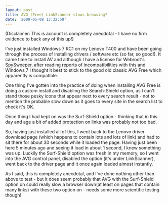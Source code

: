 ```yaml
---
layout: post
title: AVG (Free) LinkScanner slows browsing?
date: '2009-05-08 13:32:59'
---
```


(Disclaimer: This is account is completely anecdotal - I have no firm evidence to back any of this up!)

I've just installed Windows 7 RC1 on my Lenovo T400 and have been going through the process of installing drivers / software etc (so far, so good!). It came time to install AV and although I have a license for Webroot's SpySweeper, after reading reports of incompatibilities with this and Windows 7 I thought it best to stick to the good old classic AVG Free which apparently is compatible.

One thing I've gotten into the practice of doing when installing AVG Free is doing a custom install and disabling the Search-Shield option, as I can't stand those pesky icons that appear next to every search result - not to mention the probable slow down as it goes to every site in the search list to check it's OK.

Once thing I had kept on was the Surf-Shield option - thinking that in this day and age a bit of added protection on links was probably not too bad.

So, having just installed all of this, I went back to the Lenovo driver download page (which happens to contain lots and lots of link) and had to sit there for about 30 seconds while it loaded the page. Having just been here 5 minutes ago and seeing it load in about 1 second, I knew something was up. Luckily the Surf-Shield option was fresh in my memory, so I went into the AVG control panel, disabled the option (it's under LinkScanner), went back to the driver page and it once again loaded almost instantly.

As I said, this is completely anecdotal, and I've done nothing other than above to test - but it does seem probably that AVG with the Surf-Shield option on could really slow a browser down(at least on pages that contain many links) with these two option on - needs some more scientific testing though!